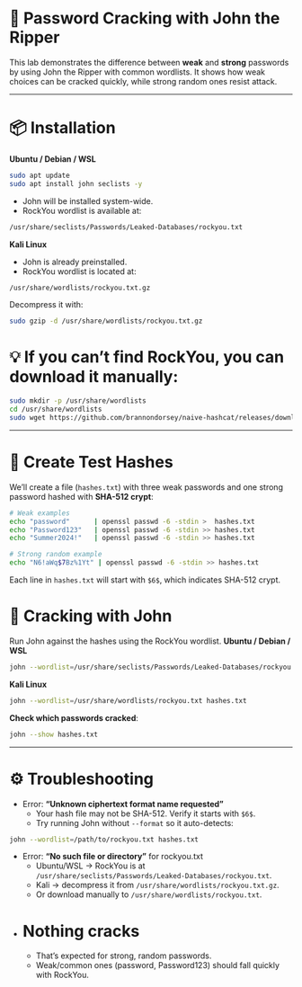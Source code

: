 # 🔨 Password Cracking with John the Ripper

This lab demonstrates the difference between **weak** and **strong** passwords by using John the Ripper with common wordlists. It shows how weak choices can be cracked quickly, while strong random ones resist attack.

---
# 📦 Installation
**Ubuntu / Debian / WSL** 
```bash
sudo apt update
sudo apt install john seclists -y
```
  * John will be installed system-wide.
  * RockYou wordlist is available at:
```bash
/usr/share/seclists/Passwords/Leaked-Databases/rockyou.txt
```
**Kali Linux**
  * John is already preinstalled.
  * RockYou wordlist is located at:
```bash  
/usr/share/wordlists/rockyou.txt.gz
```
Decompress it with:
```bash
sudo gzip -d /usr/share/wordlists/rockyou.txt.gz
```
# 💡 If you can’t find RockYou, you can download it manually:
```bash
sudo mkdir -p /usr/share/wordlists
cd /usr/share/wordlists
sudo wget https://github.com/brannondorsey/naive-hashcat/releases/download/data/rockyou.txt
```
---
# 📝 Create Test Hashes
We’ll create a file (`hashes.txt`) with three weak passwords and one strong password hashed with **SHA-512 crypt**:
```bash
# Weak examples
echo "password"      | openssl passwd -6 -stdin >  hashes.txt
echo "Password123"   | openssl passwd -6 -stdin >> hashes.txt
echo "Summer2024!"   | openssl passwd -6 -stdin >> hashes.txt

# Strong random example
echo "N6!aWq$7Bz%1Yt" | openssl passwd -6 -stdin >> hashes.txt
```
Each line in `hashes.txt` will start with `$6$`, which indicates SHA-512 crypt.
# 🔑 Cracking with John
Run John against the hashes using the RockYou wordlist.
**Ubuntu / Debian / WSL**
```bash
john --wordlist=/usr/share/seclists/Passwords/Leaked-Databases/rockyou.txt hashes.txt
```
**Kali Linux**
```bash
john --wordlist=/usr/share/wordlists/rockyou.txt hashes.txt
```
**Check which passwords cracked**:
```bash
john --show hashes.txt
```

---
# ⚙️ Troubleshooting
- Error: **“Unknown ciphertext format name requested”**
    * Your hash file may not be SHA-512. Verify it starts with `$6$`.
    * Try running John without `--format` so it auto-detects:
```bash
john --wordlist=/path/to/rockyou.txt hashes.txt
```
- Error: **“No such file or directory”** for rockyou.txt
    * Ubuntu/WSL → RockYou is at `/usr/share/seclists/Passwords/Leaked-Databases/rockyou.txt`.
    * Kali → decompress it from `/usr/share/wordlists/rockyou.txt.gz`.
    * Or download manually to `/usr/share/wordlists/rockyou.txt`.
- # Nothing cracks
  * That’s expected for strong, random passwords.
  * Weak/common ones (password, Password123) should fall quickly with RockYou.
